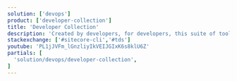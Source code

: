 ```yaml
---
solution: ['devops']
product: ['developer-collection']
title: 'Developer Collection'
description: 'Created by developers, for developers, this suite of tools allows your team to automate builds and deployments, easily compare and merge databases, and collaborate more efficiently.'
stackexchange: ['#sitecore-cli','#tds']
youtube: 'PL1jJVFm_lGnzliyIkVEIJGIxK6s8klU6Z'
partials: [
  'solution/devops/developer-collection',
]
---
```

